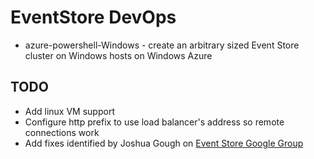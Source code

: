 # EventStore DevOps

* azure-powershell-Windows - create an arbitrary sized Event Store cluster on Windows hosts on Windows Azure


## TODO

* Add linux VM support
* Configure http prefix to use load balancer's address so remote connections work
* Add fixes identified by Joshua Gough on [Event Store Google Group](https://groups.google.com/forum/#!topic/event-store/SBgFKYLdGaw)
